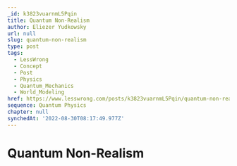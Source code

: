 ```yaml
---
_id: k3823vuarnmL5Pqin
title: Quantum Non-Realism
author: Eliezer Yudkowsky
url: null
slug: quantum-non-realism
type: post
tags:
  - LessWrong
  - Concept
  - Post
  - Physics
  - Quantum_Mechanics
  - World_Modeling
href: https://www.lesswrong.com/posts/k3823vuarnmL5Pqin/quantum-non-realism
sequence: Quantum Physics
chapter: null
synchedAt: '2022-08-30T08:17:49.977Z'
---
```

# Quantum Non-Realism

